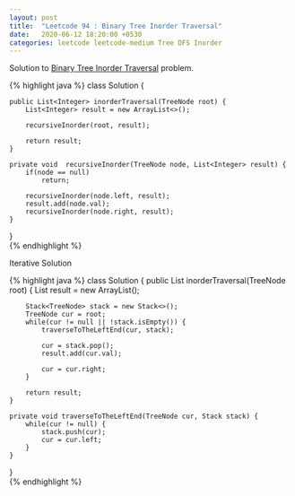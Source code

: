 ```yaml
---
layout: post
title:  "Leetcode 94 : Binary Tree Inorder Traversal"
date:   2020-06-12 18:20:00 +0530
categories: leetcode leetcode-medium Tree DFS Inorder
---
```


Solution to [Binary Tree Inorder Traversal][leetcode] problem.

{% highlight java %}
class Solution {
    
    public List<Integer> inorderTraversal(TreeNode root) {
        List<Integer> result = new ArrayList<>();
        
        recursiveInorder(root, result);
        
        return result;
    }    
    
    private void  recursiveInorder(TreeNode node, List<Integer> result) {
        if(node == null)
            return;
        
        recursiveInorder(node.left, result);
        result.add(node.val);
        recursiveInorder(node.right, result);
    }
}    
{% endhighlight %}

Iterative Solution

{% highlight java %}
class Solution {
    public List<Integer> inorderTraversal(TreeNode root) {
        List<Integer> result = new ArrayList<Integer>();
        
        Stack<TreeNode> stack = new Stack<>();
        TreeNode cur = root;
        while(cur != null || !stack.isEmpty()) {
            traverseToTheLeftEnd(cur, stack);
            
            cur = stack.pop();
            result.add(cur.val);
            
            cur = cur.right;
        }
        
        return result;
    }
    
    private void traverseToTheLeftEnd(TreeNode cur, Stack stack) {
        while(cur != null) {
            stack.push(cur);
            cur = cur.left;
        }
    }
}   
{% endhighlight %}

[leetcode]: https://leetcode.com/problems/binary-tree-inorder-traversal/
